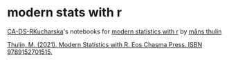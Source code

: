 # modern stats with r
[CA-DS-RKucharska](https://github.com/CA-DS-RKucharska)'s notebooks for [modern statistics with r](https://www.modernstatisticswithr.com/) by [måns thulin](https://github.com/mthulin)

[Thulin, M. (2021). Modern Statistics with R. Eos Chasma Press. ISBN 9789152701515.](https://www.modernstatisticswithr.com/)
